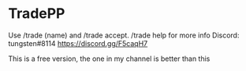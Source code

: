 # TradePP
Use /trade (name) and /trade accept. /trade help for more info
Discord: tungsten#8114
https://discord.gg/F5caqH7

This is a free version, the one in my channel is better than this
